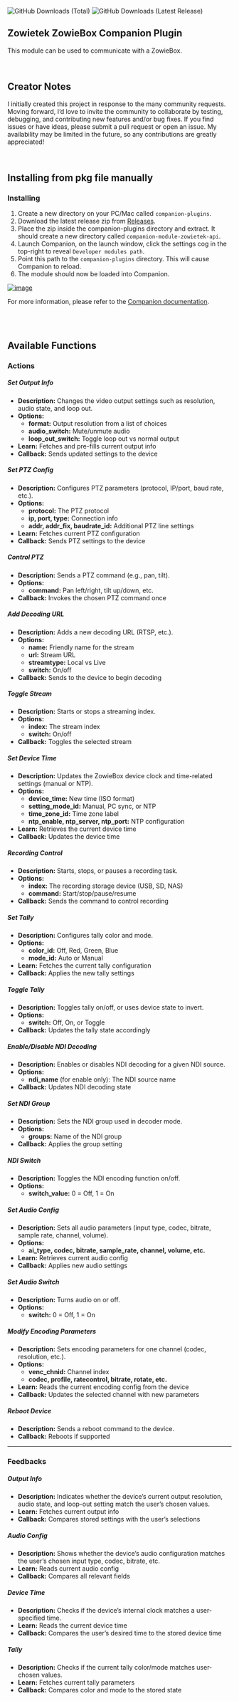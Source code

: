 ![GitHub Downloads (Total)](https://img.shields.io/github/downloads/bitfocus/companion-module-zowietek-api/total)
![GitHub Downloads (Latest Release)](https://img.shields.io/github/downloads/bitfocus/companion-module-zowietek-api/latest/total)


## Zowietek ZowieBox Companion Plugin
This module can be used to communicate with a ZowieBox.
  
<br/>

## Creator Notes
I initially created this project in response to the many community requests. Moving forward, I’d love to invite the community to collaborate by testing, debugging, and contributing new features and/or bug fixes. If you find issues or have ideas, please submit a pull request or open an issue. My availability may be limited in the future, so any contributions are greatly appreciated!
  
<br/>

## Installing from pkg file manually

### Installing
1. Create a new directory on your PC/Mac called `companion-plugins`.
2. Download the latest release zip from [Releases](https://github.com/bitfocus/companion-module-zowietek-api/releases).
3. Place the zip inside the companion-plugins directory and extract. It should create a new directory called `companion-module-zowietek-api`.
4. Launch Companion, on the launch window, click the settings cog in the top-right to reveal `Developer modules path`.
5. Point this path to the `companion-plugins` directory. This will cause Companion to reload.
6. The module should now be loaded into Companion.

[![image](https://github.com/user-attachments/assets/43b6a1a8-ebde-4d27-b9ec-2dff43a74b21)](https://github.com/bitfocus/companion/wiki/How-to-use-a-module-that-is-not-included-in-Companion-build#windows--macos--linux-gui)

For more information, please refer to the [Companion documentation](https://github.com/bitfocus/companion/wiki/How-to-use-a-module-that-is-not-included-in-Companion-build#windows--macos--linux-gui).

<br/>
  
<br/>

## Available Functions

### Actions

##### **Set Output Info**
- **Description:** Changes the video output settings such as resolution, audio state, and loop out.
- **Options:**  
  - **format:** Output resolution from a list of choices  
  - **audio_switch:** Mute/unmute audio  
  - **loop_out_switch:** Toggle loop out vs normal output  
- **Learn:** Fetches and pre-fills current output info  
- **Callback:** Sends updated settings to the device

##### **Set PTZ Config**
- **Description:** Configures PTZ parameters (protocol, IP/port, baud rate, etc.).
- **Options:**  
  - **protocol:** The PTZ protocol  
  - **ip, port, type:** Connection info  
  - **addr, addr_fix, baudrate_id:** Additional PTZ line settings  
- **Learn:** Fetches current PTZ configuration  
- **Callback:** Sends PTZ settings to the device

##### **Control PTZ**
- **Description:** Sends a PTZ command (e.g., pan, tilt).
- **Options:**  
  - **command:** Pan left/right, tilt up/down, etc.  
- **Callback:** Invokes the chosen PTZ command once

##### **Add Decoding URL**
- **Description:** Adds a new decoding URL (RTSP, etc.).
- **Options:**  
  - **name:** Friendly name for the stream  
  - **url:** Stream URL  
  - **streamtype:** Local vs Live  
  - **switch:** On/off  
- **Callback:** Sends to the device to begin decoding

##### **Toggle Stream**
- **Description:** Starts or stops a streaming index.
- **Options:**  
  - **index:** The stream index  
  - **switch:** On/off  
- **Callback:** Toggles the selected stream

##### **Set Device Time**
- **Description:** Updates the ZowieBox device clock and time-related settings (manual or NTP).
- **Options:**  
  - **device_time:** New time (ISO format)  
  - **setting_mode_id:** Manual, PC sync, or NTP  
  - **time_zone_id:** Time zone label  
  - **ntp_enable, ntp_server, ntp_port:** NTP configuration  
- **Learn:** Retrieves the current device time  
- **Callback:** Updates the device time

##### **Recording Control**
- **Description:** Starts, stops, or pauses a recording task.
- **Options:**  
  - **index:** The recording storage device (USB, SD, NAS)  
  - **command:** Start/stop/pause/resume  
- **Callback:** Sends the command to control recording

##### **Set Tally**
- **Description:** Configures tally color and mode.
- **Options:**  
  - **color_id:** Off, Red, Green, Blue  
  - **mode_id:** Auto or Manual  
- **Learn:** Fetches the current tally configuration  
- **Callback:** Applies the new tally settings

##### **Toggle Tally**
- **Description:** Toggles tally on/off, or uses device state to invert.
- **Options:**  
  - **switch:** Off, On, or Toggle  
- **Callback:** Updates the tally state accordingly

##### **Enable/Disable NDI Decoding**
- **Description:** Enables or disables NDI decoding for a given NDI source.
- **Options:**  
  - **ndi_name** (for enable only): The NDI source name  
- **Callback:** Updates NDI decoding state

##### **Set NDI Group**
- **Description:** Sets the NDI group used in decoder mode.
- **Options:**  
  - **groups:** Name of the NDI group  
- **Callback:** Applies the group setting

##### **NDI Switch**
- **Description:** Toggles the NDI encoding function on/off.
- **Options:**  
  - **switch_value:** 0 = Off, 1 = On  

##### **Set Audio Config**
- **Description:** Sets all audio parameters (input type, codec, bitrate, sample rate, channel, volume).
- **Options:**  
  - **ai_type, codec, bitrate, sample_rate, channel, volume, etc.**  
- **Learn:** Retrieves current audio config  
- **Callback:** Applies new audio settings

##### **Set Audio Switch**
- **Description:** Turns audio on or off.
- **Options:**  
  - **switch:** 0 = Off, 1 = On  

##### **Modify Encoding Parameters**
- **Description:** Sets encoding parameters for one channel (codec, resolution, etc.).
- **Options:**  
  - **venc_chnid:** Channel index  
  - **codec, profile, ratecontrol, bitrate, rotate, etc.**  
- **Learn:** Reads the current encoding config from the device  
- **Callback:** Updates the selected channel with new parameters

##### **Reboot Device**
- **Description:** Sends a reboot command to the device.
- **Callback:** Reboots if supported

---

### Feedbacks

##### **Output Info**
- **Description:** Indicates whether the device’s current output resolution, audio state, and loop-out setting match the user’s chosen values.
- **Learn:** Fetches current output info  
- **Callback:** Compares stored settings with the user’s selections

##### **Audio Config**
- **Description:** Shows whether the device’s audio configuration matches the user’s chosen input type, codec, bitrate, etc.
- **Learn:** Reads current audio config  
- **Callback:** Compares all relevant fields

##### **Device Time**
- **Description:** Checks if the device’s internal clock matches a user-specified time.
- **Learn:** Reads the current device time  
- **Callback:** Compares the user’s desired time to the stored device time

##### **Tally**
- **Description:** Checks if the current tally color/mode matches user-chosen values.
- **Learn:** Fetches current tally parameters  
- **Callback:** Compares color and mode to the stored state
